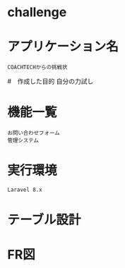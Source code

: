 # challenge
# アプリケーション名
    COACHTECHからの挑戦状

#　作成した目的
    自分の力試し

# 機能一覧
    お問い合わせフォーム
    管理システム

# 実行環境
    Laravel 8.x

# テーブル設計


# FR図

#

